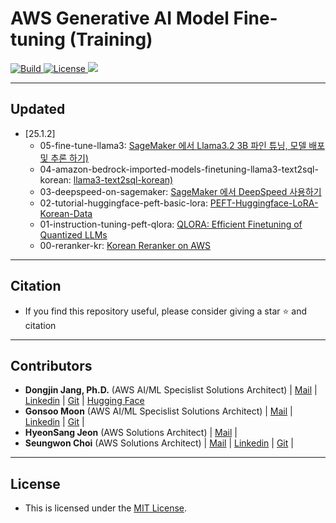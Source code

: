 <h1 align="left"><b>AWS Generative AI Model Fine-tuning (Training)</b></h1>
<p align="left">
    <a href="https://github.com/aws-samples">
            <img alt="Build" src="https://img.shields.io/badge/Contribution-Welcome-blue">
    </a>
    <a href="https://github.com/aws-samples/aws-ai-ml-workshop-kr/blob/master/LICENSE">
        <img alt="License" src="https://img.shields.io/badge/LICENSE-MIT-green">
    </a>
<a href="https://hits.seeyoufarm.com"><img src="https://hits.seeyoufarm.com/api/count/incr/badge.svg?url=https%3A%2F%2Fgithub.com%2Faws-samples%2Faws-ai-ml-workshop-kr%2Ftree%2Fmaster%2Fgenai%2Faws-gen-ai-kr%2F30_fine_tune&count_bg=%2379C83D&title_bg=%23555555&icon=&icon_color=%23E7E7E7&title=hits&edge_flat=false"/></a>
</p>



- - -

## <div id="Contents">**Updated**</div>
- [25.1.2]
    - 05-fine-tune-llama3: [SageMaker 에서 Llama3.2 3B 파인 튜닝, 모델 배포 및 추론 하기)](https://github.com/aws-samples/aws-ai-ml-workshop-kr/tree/master/genai/aws-gen-ai-kr/30_fine_tune/05-fine-tune-llama3)
    - 04-amazon-bedrock-imported-models-finetuning-llama3-text2sql-korean: [llama3-text2sql-korean)](https://github.com/aws-samples/aws-ai-ml-workshop-kr/tree/master/genai/aws-gen-ai-kr/30_fine_tune/04-amazon-bedrock-imported-models-finetuning-llama3-text2sql-korean)    
    - 03-deepspeed-on-sagemaker: [SageMaker 에서 DeepSpeed 사용하기](https://github.com/aws-samples/aws-ai-ml-workshop-kr/tree/master/genai/aws-gen-ai-kr/30_fine_tune/03-deepspeed-on-sagemaker)        
    - 02-tutorial-huggingface-peft-basic-lora: [PEFT-Huggingface-LoRA-Korean-Data](https://github.com/aws-samples/aws-ai-ml-workshop-kr/tree/master/genai/aws-gen-ai-kr/30_fine_tune/02-tutorial-huggingface-peft-basic-lora)        
    - 01-instruction-tuning-peft-qlora: [QLORA: Efficient Finetuning of Quantized LLMs](https://github.com/aws-samples/aws-ai-ml-workshop-kr/tree/master/genai/aws-gen-ai-kr/30_fine_tune/01-instruction-tuning-peft-qlora)            
    - 00-reranker-kr: [Korean Reranker on AWS](https://github.com/aws-samples/aws-ai-ml-workshop-kr/tree/master/genai/aws-gen-ai-kr/30_fine_tune/00-reranker-kr)                


- - -

## <div id="Citation">**Citation**</div>
- <span style="#FF69B4;"> If you find this repository useful, please consider giving a star ⭐ and citation</span>

- - -

## <div id="Contributors">**Contributors**</div>
- <span style="#FF69B4;"> **Dongjin Jang, Ph.D.** (AWS AI/ML Specislist Solutions Architect) | [Mail](mailto:dongjinj@amazon.com) | [Linkedin](https://www.linkedin.com/in/dongjin-jang-kr/) | [Git](https://github.com/dongjin-ml) | [Hugging Face](https://huggingface.co/Dongjin-kr)</span>
- <span style="#FF69B4;"> **Gonsoo Moon** (AWS AI/ML Specislist Solutions Architect) | [Mail](mailto:moongons@amazon.com) | [Linkedin](https://www.linkedin.com/in/gonsoomoon/) | [Git](https://github.com/gonsoomoon-ml) | </span>
- <span style="#FF69B4;"> **HyeonSang Jeon** (AWS Solutions Architect) | [Mail](mailto:hsjeon@amazon.com) |</span>
- <span style="#FF69B4;"> **Seungwon Choi** (AWS Solutions Architect) | [Mail](mailto:piepiesw@amazon.com) | [Linkedin](https://www.linkedin.com/in/seungwon-choi-8a74a6210/) | [Git](https://github.com/seungwon2) | </span>
- - -

## <div id="License">**License**</div>
- <span style="#FF69B4;"> This is licensed under the [MIT License](https://github.com/aws-samples/aws-ai-ml-workshop-kr/blob/master/LICENSE). </span>

